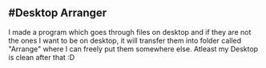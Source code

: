 #Desktop Arranger
-----------------
I made a program which goes through files on desktop and if they are not the ones I want to be on desktop, it will transfer them into folder called "Arrange" where I can freely put them somewhere else. Atleast my Desktop is clean after that :D
